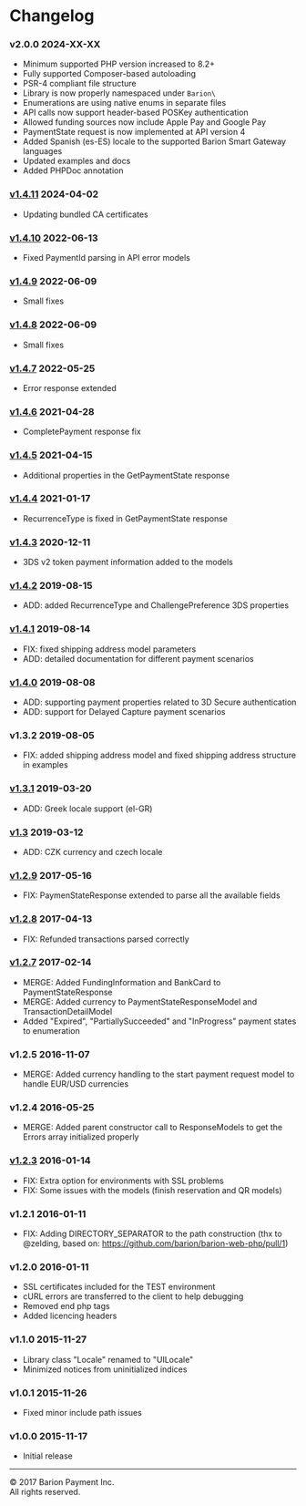 # Changelog

### v2.0.0 2024-XX-XX

- Minimum supported PHP version increased to 8.2+
- Fully supported Composer-based autoloading
- PSR-4 compliant file structure
- Library is now properly namespaced under `Barion\`
- Enumerations are using native enums in separate files
- API calls now support header-based POSKey authentication
- Allowed funding sources now include Apple Pay and Google Pay
- PaymentState request is now implemented at API version 4
- Added Spanish (es-ES) locale to the supported Barion Smart Gateway languages
- Updated examples and docs
- Added PHPDoc annotation

### [v1.4.11](https://github.com/barion/barion-web-php/releases/tag/v1.4.11) 2024-04-02

- Updating bundled CA certificates

### [v1.4.10](https://github.com/barion/barion-web-php/releases/tag/v1.4.10) 2022-06-13

- Fixed PaymentId parsing in API error models

### [v1.4.9](https://github.com/barion/barion-web-php/releases/tag/v1.4.9) 2022-06-09

- Small fixes

### [v1.4.8](https://github.com/barion/barion-web-php/releases/tag/v1.4.8) 2022-06-09

- Small fixes

### [v1.4.7](https://github.com/barion/barion-web-php/releases/tag/v1.4.7) 2022-05-25

- Error response extended

### [v1.4.6](https://github.com/barion/barion-web-php/releases/tag/v1.4.6) 2021-04-28

- CompletePayment response fix

### [v1.4.5](https://github.com/barion/barion-web-php/releases/tag/v1.4.5) 2021-04-15

- Additional properties in the GetPaymentState response

### [v1.4.4](https://github.com/barion/barion-web-php/releases/tag/v1.4.4) 2021-01-17

- RecurrenceType is fixed in GetPaymentState response

### [v1.4.3](https://github.com/barion/barion-web-php/releases/tag/v1.4.3) 2020-12-11

- 3DS v2 token payment information added to the models

### [v1.4.2](https://github.com/barion/barion-web-php/releases/tag/v1.4.2) 2019-08-15

- ADD: added RecurrenceType and ChallengePreference 3DS properties

### [v1.4.1](https://github.com/barion/barion-web-php/releases/tag/v1.4.1) 2019-08-14

- FIX: fixed shipping address model parameters
- ADD: detailed documentation for different payment scenarios

### [v1.4.0](https://github.com/barion/barion-web-php/releases/tag/v1.4.0) 2019-08-08

- ADD: supporting payment properties related to 3D Secure authentication
- ADD: support for Delayed Capture payment scenarios

### v1.3.2 2019-08-05

- FIX: added shipping address model and fixed shipping address structure in examples

### [v1.3.1](https://github.com/barion/barion-web-php/releases/tag/v1.3.1) 2019-03-20

- ADD: Greek locale support (el-GR)

### [v1.3](https://github.com/barion/barion-web-php/releases/tag/v1.3) 2019-03-12

- ADD: CZK currency and czech locale

### [v1.2.9](https://github.com/barion/barion-web-php/releases/tag/v1.2.9) 2017-05-16

- FIX: PaymenStateResponse extended to parse all the available fields

### [v1.2.8](https://github.com/barion/barion-web-php/releases/tag/v1.2.8) 2017-04-13

- FIX: Refunded transactions parsed correctly

### [v1.2.7](https://github.com/barion/barion-web-php/releases/tag/v1.2.7) 2017-02-14

- MERGE: Added FundingInformation and BankCard to PaymentStateResponse
- MERGE: Added currency to PaymentStateResponseModel and TransactionDetailModel
- Added "Expired", "PartiallySucceeded" and "InProgress" payment states to enumeration

### v1.2.5 2016-11-07

- MERGE: Added currency handling to the start payment request model to handle EUR/USD currencies

### v1.2.4 2016-05-25

- MERGE: Added parent constructor call to ResponseModels to get the Errors array initialized properly

### [v1.2.3](https://github.com/barion/barion-web-php/releases/tag/v1.2.3) 2016-01-14

- FIX: Extra option for environments with SSL problems
- FIX: Some issues with the models (finish reservation and QR models)

### v1.2.1 2016-01-11

- FIX: Adding DIRECTORY_SEPARATOR to the path construction (thx to @zelding, based on: https://github.com/barion/barion-web-php/pull/1)

### v1.2.0 2016-01-11

- SSL certificates included for the TEST environment
- cURL errors are transferred to the client to help debugging
- Removed end php tags
- Added licencing headers

### v1.1.0 2015-11-27

- Library class "Locale" renamed to "UILocale"
- Minimized notices from uninitialized indices

### v1.0.1 2015-11-26

- Fixed minor include path issues

### v1.0.0 2015-11-17

- Initial release

---

© 2017 Barion Payment Inc.  
All rights reserved.
